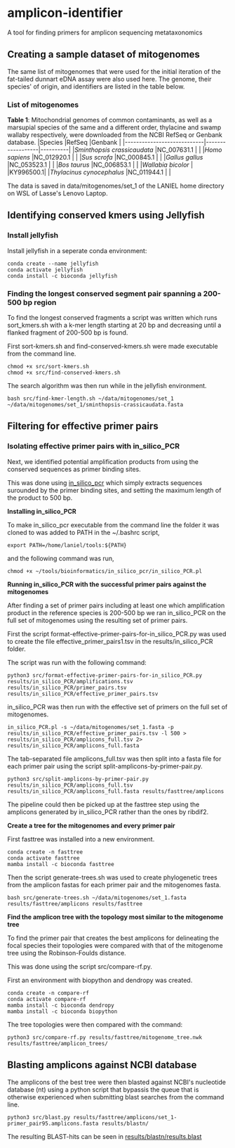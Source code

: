 # amplicon-identifier
A tool for finding primers for amplicon sequencing metataxonomics

## Creating a sample dataset of mitogenomes

The same list of mitogenomes that were used for the initial iteration of the fat-tailed dunnart eDNA assay were also used here. The genome, their species' of origin, and identifiers are listed in the table below.

### List of mitogenomes

__Table 1__: Mitochondrial genomes of common contaminants, as well as a marsupial species of the same and a different order, thylacine and swamp wallaby respectively, were downloaded from the NCBI RefSeq or Genbank database.
|Species                     |RefSeq            |Genbank   |
|----------------------------|------------------|----------|
|*Sminthopsis crassicaudata* |NC_007631.1       |          |
|*Homo sapiens*              |NC_012920.1       |          |
|*Sus scrofa*                |NC_000845.1       |          |
|*Gallus gallus*             |NC_053523.1       |          |
|*Bos taurus*                |NC_006853.1       |          |
|*Wallabia bicolor*          |                  |KY996500.1|
|*Thylacinus cynocephalus*    |NC_011944.1       |          |

The data is saved in data/mitogenomes/set_1 of the LANIEL home directory on WSL of Lasse's Lenovo Laptop.

## Identifying conserved kmers using Jellyfish

### Install jellyfish

Install jellyfish in a seperate conda environment:

~~~
conda create --name jellyfish
conda activate jellyfish
conda install -c bioconda jellyfish
~~~

### Finding the longest conserved segment pair spanning a 200-500 bp region

To find the longest conserved fragments a script was written which runs sort_kmers.sh with a k-mer length starting at 20 bp and decreasing until a flanked fragment of 200-500 bp is found.

First sort-kmers.sh and find-conserved-kmers.sh were made executable from the command line.

~~~
chmod +x src/sort-kmers.sh
chmod +x src/find-conserved-kmers.sh
~~~

The search algorithm was then run while in the jellyfish environment.

~~~
bash src/find-kmer-length.sh ~/data/mitogenomes/set_1 ~/data/mitogenomes/set_1/sminthopsis-crassicaudata.fasta
~~~

## Filtering for effective primer pairs

### Isolating effective primer pairs with in_silico_PCR

Next, we identified potential amplification products from using the conserved sequences as primer binding sites.

This was done using [in_silico_pcr](https://github.com/egonozer/in_silico_pcr) which simply extracts sequences surounded by the primer binding sites, and setting the maximum length of the product to 500 bp.

__Installing in_silico_PCR__

To make in_silico_pcr executable from the command line the folder it was cloned to was added to PATH in the ~/.bashrc script,

~~~
export PATH=/home/laniel/tools:${PATH}
~~~

and the following command was run,

~~~
chmod +x ~/tools/bioinformatics/in_silico_pcr/in_silico_PCR.pl
~~~

__Running in_silico_PCR with the successful primer pairs against the mitogenomes__

After finding a set of primer pairs including at least one which amplification product in the reference species is 200-500 bp we ran in_silico_PCR on the full set of mitogenomes using the resulting set of primer pairs.

First the script format-effective-primer-pairs-for-in_silico_PCR.py was used to create the file effective_primer_pairs1.tsv in the results/in_silico_PCR folder.

The script was run with the following command:

~~~
python3 src/format-effective-primer-pairs-for-in_silico_PCR.py results/in_silico_PCR/amplifications.tsv results/in_silico_PCR/primer_pairs.tsv results/in_silico_PCR/effective_primer_pairs.tsv
~~~

in_silico_PCR was then run with the effective set of primers on the full set of mitogenomes.

~~~
in_silico_PCR.pl -s ~/data/mitogenomes/set_1.fasta -p results/in_silico_PCR/effective_primer_pairs.tsv -l 500 > results/in_silico_PCR/amplicons_full.tsv 2> results/in_silico_PCR/amplicons_full.fasta
~~~

The tab-separated file amplicons_full.tsv was then split into a fasta file for each primer pair using the script split-amplicons-by-primer-pair.py.

~~~
python3 src/split-amplicons-by-primer-pair.py results/in_silico_PCR/amplicons_full.tsv results/in_silico_PCR/amplicons_full.fasta results/fasttree/amplicons
~~~

The pipeline could then be picked up at the fasttree step using the amplicons generated by in_silico_PCR rather than the ones by ribdif2.

__Create a tree for the mitogenomes and every primer pair__

First fasttree was installed into a new environment.

~~~
conda create -n fasttree
conda activate fasttree
mamba install -c bioconda fasttree
~~~

Then the script generate-trees.sh was used to create phylogenetic trees from the amplicon fastas for each primer pair and the mitogenomes fasta.

~~~
bash src/generate-trees.sh ~/data/mitogenomes/set_1.fasta results/fasttree/amplicons results/fasttree
~~~

__Find the amplicon tree with the topology most similar to the mitogenome tree__

To find the primer pair that creates the best amplicons for delineating the focal species their topologies were compared with that of the mitogenome tree using the Robinson-Foulds distance.

This was done using the script src/compare-rf.py.

First an environment with biopython and dendropy was created.

~~~
conda create -n compare-rf
conda activate compare-rf
mamba install -c bioconda dendropy
mamba install -c bioconda biopython
~~~

The tree topologies were then compared with the command:

~~~
python3 src/compare-rf.py results/fasttree/mitogenome_tree.nwk results/fasttree/amplicon_trees/
~~~

## Blasting amplicons against NCBI database

The amplicons of the best tree were then blasted against NCBI's nucleotide database (nt) using a python script that bypassis the queue that is otherwise experienced when submitting blast searches from the command line.

~~~
python3 src/blast.py results/fasttree/amplicons/set_1-primer_pair95.amplicons.fasta results/blastn/
~~~

The resulting BLAST-hits can be seen in [results/blastn/results.blast](results/blastn/results.blast)